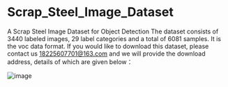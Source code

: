 # Scrap_Steel_Image_Dataset
A Scrap Steel Image Dataset for Object Detection
The dataset consists of 3440 labeled images, 29 label categories and a total of 6081 samples. It is the voc data format. If you would like to download this dataset, please contact us 18225607701@163.com and we will provide the download address, details of which are given below：

![image](https://github.com/zichengzichengzi/Scrap_Steel_Image_Dataset/assets/43312794/a111fab7-1741-4656-aac6-c0f79a2f1068)





